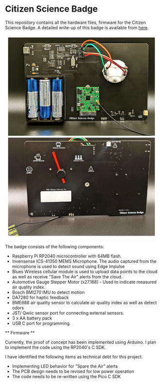 # Citizen Science Badge

This repository contains all the hardware files, firmware for the Citizen Science Badge. A detailed write-up of this badge is available from [here](https://www.hackster.io/yamanoorsai/citizen-science-badge-c66165).

![Citizen Science Badge](img/badge.jpg)

The badge consists of the following components:

* Raspberry Pi RP2040 microcontroller with 64MB flash.
* Invensense ICS-41350 MEMS Microphone. The audio captured from the microphone is used to detect sound using Edge Impulse
* Blues Wireless cellular module is used to upload data points to the cloud as well as receive "Save The Air" alerts from the cloud.
* Automotive Gauge Stepper Motor (x27.168) - Used to indicate measured air quality index.
* Bosch BMI270 IMU to detect motion
* DA7280 for haptic feedback
* BME688 air quality sensor to calculate air quality index as well as detect odors
* JST/ Qwiic sensor port for connecting external sensors.
* 3 x AA battery pack
* USB C port for programming.

** Firmware **

Currently, the proof of concept has been implemented using Arduino. I plan to implement the code using the RP2040's C SDK. 

I have identified the following items as technical debt for this project.

* Implementing LED behavior for "Spare the Air" alerts
* The PCB design needs to be revised for low power operation
* The code needs to be re-written using the Pico C SDK

